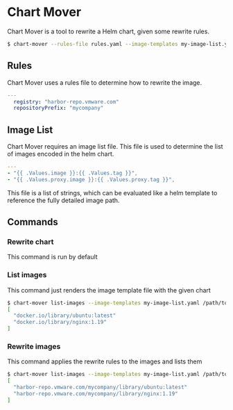 # Chart Mover

Chart Mover is a tool to rewrite a Helm chart, given some rewrite rules.

```bash
$ chart-mover --rules-file rules.yaml --image-templates my-image-list.yaml /path/to/mychart
```

## Rules

Chart Mover uses a rules file to determine how to rewrite the image.

```yaml
---
  registry: "harbor-repo.vmware.com"
  repositoryPrefix: "mycompany"
```

## Image List

Chart Mover requires an image list file. This file is used to determine the list of images encoded in the helm chart.

```yaml
---
- "{{ .Values.image }}:{{ .Values.tag }}",
- "{{ .Values.proxy.image }}:{{ .Values.proxy.tag }}",
```

This file is a list of strings, which can be evaluated like a helm template to reference the fully detailed image path.

## Commands

### Rewrite chart

This command is run by default

### List images

This command just renders the image template file with the given chart

```bash
$ chart-mover list-images --image-templates my-image-list.yaml /path/to/mychart | jq .
[
  "docker.io/library/ubuntu:latest"
  "docker.io/library/nginx:1.19"
]
```

### Rewrite images

This command applies the rewrite rules to the images and lists them

```bash
$ chart-mover list-images --image-templates my-image-list.yaml /path/to/mychart | jq .
[
  "harbor-repo.vmware.com/mycompany/library/ubuntu:latest"
  "harbor-repo.vmware.com/mycompany/library/nginx:1.19"
]
```
~~~~
